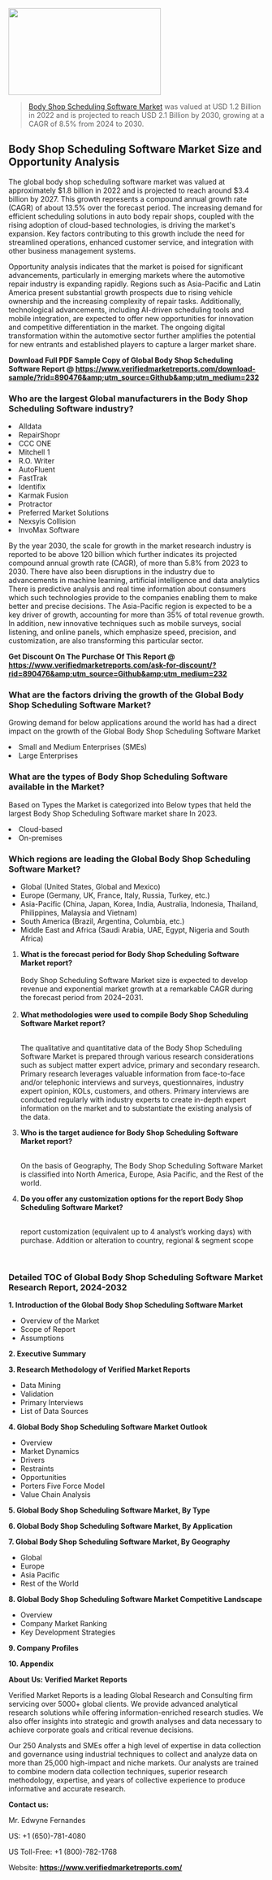 
<img src="https://ffe5etoiles.com/wp-content/uploads/2024/12/MST1-300x171.png" alt="" width="300" height="171" class="alignnone size-medium wp-image-20088" /><blockquote><p><p><a href="https://www.verifiedmarketreports.com/download-sample/?rid=890476&utm_source=Github&utm_medium=232" target="_blank">Body Shop Scheduling Software Market</a> was valued at USD 1.2 Billion in 2022 and is projected to reach USD 2.1 Billion by 2030, growing at a CAGR of 8.5% from 2024 to 2030.</p></blockquote><p><h2>Body Shop Scheduling Software Market Size and Opportunity Analysis</h2><p>The global body shop scheduling software market was valued at approximately $1.8 billion in 2022 and is projected to reach around $3.4 billion by 2027. This growth represents a compound annual growth rate (CAGR) of about 13.5% over the forecast period. The increasing demand for efficient scheduling solutions in auto body repair shops, coupled with the rising adoption of cloud-based technologies, is driving the market's expansion. Key factors contributing to this growth include the need for streamlined operations, enhanced customer service, and integration with other business management systems.</p><p>Opportunity analysis indicates that the market is poised for significant advancements, particularly in emerging markets where the automotive repair industry is expanding rapidly. Regions such as Asia-Pacific and Latin America present substantial growth prospects due to rising vehicle ownership and the increasing complexity of repair tasks. Additionally, technological advancements, including AI-driven scheduling tools and mobile integration, are expected to offer new opportunities for innovation and competitive differentiation in the market. The ongoing digital transformation within the automotive sector further amplifies the potential for new entrants and established players to capture a larger market share.</p></p><p class=""><strong>Download Full PDF Sample Copy of Global Body Shop Scheduling Software Report @ <a href="https://www.verifiedmarketreports.com/download-sample/?rid=890476&amp;utm_source=Github&amp;utm_medium=232" target="_blank">https://www.verifiedmarketreports.com/download-sample/?rid=890476&amp;utm_source=Github&amp;utm_medium=232</a></strong></p><h3 id="" class="">Who are the largest Global manufacturers in the Body Shop Scheduling Software industry?</h3><p><li>Alldata</li><li> RepairShopr</li><li> CCC ONE</li><li> Mitchell 1</li><li> R.O. Writer</li><li> AutoFluent</li><li> FastTrak</li><li> Identifix</li><li> Karmak Fusion</li><li> Protractor</li><li> Preferred Market Solutions</li><li> Nexsyis Collision</li><li> InvoMax Software</li></p><div class=""><div class="" dir="" data-message-author-role="" data-message-id="" data-message-model-slug=""><div class=""><div class=""><div class=""><div class="" dir="" data-message-author-role="" data-message-id="" data-message-model-slug=""><div class=""><div class=""><p>By the year 2030, the scale for growth in the market research industry is reported to be above 120 billion which further indicates its projected compound annual growth rate (CAGR), of more than 5.8% from 2023 to 2030. There have also been disruptions in the industry due to advancements in machine learning, artificial intelligence and data analytics There is predictive analysis and real time information about consumers which such technologies provide to the companies enabling them to make better and precise decisions. The Asia-Pacific region is expected to be a key driver of growth, accounting for more than 35% of total revenue growth. In addition, new innovative techniques such as mobile surveys, social listening, and online panels, which emphasize speed, precision, and customization, are also transforming this particular sector.</p><p><strong>Get Discount On The Purchase Of This Report @&nbsp; <a href="https://www.verifiedmarketreports.com/ask-for-discount/?rid=890476&amp;utm_source=Github&amp;utm_medium=232" target="_blank">https://www.verifiedmarketreports.com/ask-for-discount/?rid=890476&amp;utm_source=Github&amp;utm_medium=232</a></strong></p></div></div></div></div></div></div></div></div><h3 id="" class="">What are the factors driving the growth of the Global Body Shop Scheduling Software Market?</h3><p id="" class="">Growing demand for below applications around the world has had a direct impact on the growth of the Global Body Shop Scheduling Software Market</p><p id="" class=""><li>Small and Medium Enterprises (SMEs)</li><li> Large Enterprises</li></p><h3 id="" class="">What are the types of Body Shop Scheduling Software available in the Market?</h3><p id="" class="">Based on Types the Market is categorized into Below types that held the largest Body Shop Scheduling Software market share In 2023.</p><p id="" class=""><li>Cloud-based</li><li> On-premises</li></p><h3 id="" class="">Which regions are leading the Global Body Shop Scheduling Software Market?</h3><ul><li>Global (United States, Global and Mexico)</li><li>Europe (Germany, UK, France, Italy, Russia, Turkey, etc.)</li><li>Asia-Pacific (China, Japan, Korea, India, Australia, Indonesia, Thailand, Philippines, Malaysia and Vietnam)</li><li>South America (Brazil, Argentina, Columbia, etc.)</li><li>Middle East and Africa (Saudi Arabia, UAE, Egypt, Nigeria and South Africa)</li></ul><p><ol><li><strong>What is the forecast period for Body Shop Scheduling Software Market report?<br /></strong><br /><span data-sheets-root="1" data-sheets-value="{&quot;1&quot;:2,&quot;2&quot;:&quot;XXXX size is expected to develop revenue and exponential market growth at a remarkable CAGR during the forecast period from 2024&ndash;2030.&quot;}" data-sheets-userformat="{&quot;2&quot;:12674,&quot;4&quot;:{&quot;1&quot;:2,&quot;2&quot;:16776960},&quot;10&quot;:2,&quot;11&quot;:0,&quot;15&quot;:&quot;Arial&quot;,&quot;16&quot;:12}">Body Shop Scheduling Software Market size is expected to develop revenue and exponential market growth at a remarkable CAGR during the forecast period from 2024&ndash;2031.</span><br /><br /></li><li><strong>What methodologies were used to compile Body Shop Scheduling Software Market report?<br /><br /></strong><p>The qualitative and quantitative data of the&nbsp;Body Shop Scheduling Software Market is prepared through various research considerations such as subject matter expert advice, primary and secondary research. Primary research leverages valuable information from face-to-face and/or telephonic interviews and surveys, questionnaires, industry expert opinion, KOLs, customers, and others. Primary interviews are conducted regularly with industry experts to create in-depth expert information on the market and to substantiate the existing analysis of the data.&nbsp;</p></li><li><strong>Who is the target audience for Body Shop Scheduling Software Market report?<br /><br /></strong><p>On the basis of Geography, The&nbsp;Body Shop Scheduling Software Market is classified into North America, Europe, Asia Pacific, and the Rest of the world.</p></li><li><strong>Do you offer any customization options for the report Body Shop Scheduling Software Market?<br /><br /></strong><p>report customization (equivalent up to 4 analyst&rsquo;s working days) with purchase. Addition or alteration to country, regional &amp; segment scope</p><p>&nbsp;</p></li></ol></p><h3 id="" class="">Detailed TOC of Global Body Shop Scheduling Software Market Research Report, 2024-2032</h3><p id="" class=""><strong>1. Introduction of the Global Body Shop Scheduling Software Market</strong></p><ul><li>Overview of the Market</li><li>Scope of Report</li><li>Assumptions</li></ul><p id="" class=""><strong>2. Executive Summary</strong></p><p id="" class=""><strong>3. Research Methodology of&nbsp;Verified Market Reports</strong></p><ul><li>Data Mining</li><li>Validation</li><li>Primary Interviews</li><li>List of Data Sources</li></ul><p id="" class=""><strong>4. Global Body Shop Scheduling Software Market Outlook</strong></p><ul><li>Overview</li><li>Market Dynamics</li><li>Drivers</li><li>Restraints</li><li>Opportunities</li><li>Porters Five Force Model</li><li>Value Chain Analysis</li></ul><p id="" class=""><strong>5. Global Body Shop Scheduling Software Market, By&nbsp;Type</strong></p><p id="" class=""><strong>6. Global Body Shop Scheduling Software Market, By Application</strong></p><p id="" class=""><strong>7. Global Body Shop Scheduling Software Market, By Geography</strong></p><ul><li>Global</li><li>Europe</li><li>Asia Pacific</li><li>Rest of the World</li></ul><p id="" class=""><strong>8. Global Body Shop Scheduling Software Market Competitive Landscape</strong></p><ul><li>Overview</li><li>Company Market Ranking</li><li>Key Development Strategies</li></ul><p id="" class=""><strong>9. Company Profiles</strong></p><p id="" class=""><strong>10. Appendix</strong></p><p id="" class=""><strong>About Us: Verified Market Reports</strong></p><p id="" class="">Verified Market Reports is a leading Global Research and Consulting firm servicing over 5000+ global clients. We provide advanced analytical research solutions while offering information-enriched research studies. We also offer insights into strategic and growth analyses and data necessary to achieve corporate goals and critical revenue decisions.</p><p id="" class="">Our 250 Analysts and SMEs offer a high level of expertise in data collection and governance using industrial techniques to collect and analyze data on more than 25,000 high-impact and niche markets. Our analysts are trained to combine modern data collection techniques, superior research methodology, expertise, and years of collective experience to produce informative and accurate research.</p><p id="" class=""><strong>Contact us:</strong></p><p id="" class="">Mr. Edwyne Fernandes</p><p id="" class="">US: +1 (650)-781-4080</p><p id="" class="">US Toll-Free: +1 (800)-782-1768</p><p id="" class="">Website: <a target="" data-test-app-aware-link=""><strong>https://www.verifiedmarketreports.com/</strong></a></p>

